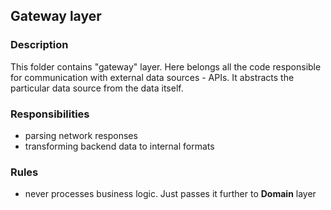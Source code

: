 ## Gateway layer

### Description
This folder contains "gateway" layer.
Here belongs all the code responsible for communication with external data sources - APIs.
It abstracts the particular data source from the data itself.

### Responsibilities
- parsing network responses
- transforming backend data to internal formats

### Rules
- never processes business logic. Just passes it further to **Domain** layer
